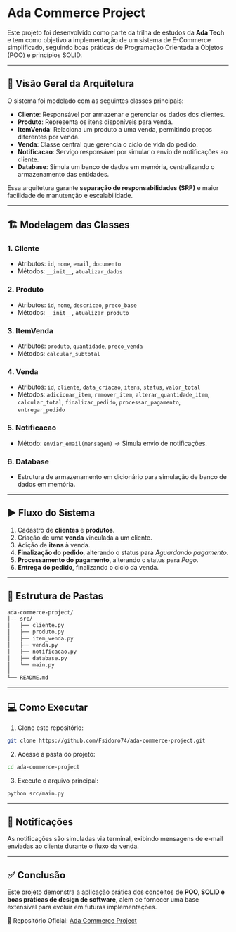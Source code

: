 # Ada Commerce Project

Este projeto foi desenvolvido como parte da trilha de estudos da **Ada Tech** e tem como objetivo a implementação de um sistema de E-Commerce simplificado, seguindo boas práticas de Programação Orientada a Objetos (POO) e princípios SOLID.

---

## 📌 Visão Geral da Arquitetura
O sistema foi modelado com as seguintes classes principais:

- **Cliente**: Responsável por armazenar e gerenciar os dados dos clientes.
- **Produto**: Representa os itens disponíveis para venda.
- **ItemVenda**: Relaciona um produto a uma venda, permitindo preços diferentes por venda.
- **Venda**: Classe central que gerencia o ciclo de vida do pedido.
- **Notificacao**: Serviço responsável por simular o envio de notificações ao cliente.
- **Database**: Simula um banco de dados em memória, centralizando o armazenamento das entidades.

Essa arquitetura garante **separação de responsabilidades (SRP)** e maior facilidade de manutenção e escalabilidade.

---

## 🏗️ Modelagem das Classes

### 1. Cliente
- Atributos: `id`, `nome`, `email`, `documento`  
- Métodos: `__init__`, `atualizar_dados`

### 2. Produto
- Atributos: `id`, `nome`, `descricao`, `preco_base`  
- Métodos: `__init__`, `atualizar_produto`

### 3. ItemVenda
- Atributos: `produto`, `quantidade`, `preco_venda`  
- Métodos: `calcular_subtotal`

### 4. Venda
- Atributos: `id`, `cliente`, `data_criacao`, `itens`, `status`, `valor_total`  
- Métodos: `adicionar_item`, `remover_item`, `alterar_quantidade_item`, `calcular_total`, `finalizar_pedido`, `processar_pagamento`, `entregar_pedido`

### 5. Notificacao
- Método: `enviar_email(mensagem)` → Simula envio de notificações.

### 6. Database
- Estrutura de armazenamento em dicionário para simulação de banco de dados em memória.

---

## ▶️ Fluxo do Sistema
1. Cadastro de **clientes** e **produtos**.
2. Criação de uma **venda** vinculada a um cliente.
3. Adição de **itens** à venda.
4. **Finalização do pedido**, alterando o status para *Aguardando pagamento*.
5. **Processamento do pagamento**, alterando o status para *Pago*.
6. **Entrega do pedido**, finalizando o ciclo da venda.

---

## 📂 Estrutura de Pastas
```bash
ada-commerce-project/
│-- src/
│   ├── cliente.py
│   ├── produto.py
│   ├── item_venda.py
│   ├── venda.py
│   ├── notificacao.py
│   ├── database.py
│   └── main.py
│
└── README.md
```

---

## 💻 Como Executar
1. Clone este repositório:
```bash
git clone https://github.com/Fsidoro74/ada-commerce-project.git
```

2. Acesse a pasta do projeto:
```bash
cd ada-commerce-project
```

3. Execute o arquivo principal:
```bash
python src/main.py
```

---

## 📧 Notificações
As notificações são simuladas via terminal, exibindo mensagens de e-mail enviadas ao cliente durante o fluxo da venda.

---

## ✅ Conclusão
Este projeto demonstra a aplicação prática dos conceitos de **POO, SOLID e boas práticas de design de software**, além de fornecer uma base extensível para evoluir em futuras implementações.

🔗 Repositório Oficial: [Ada Commerce Project](https://github.com/Fsidoro74/ada-commerce-project)

